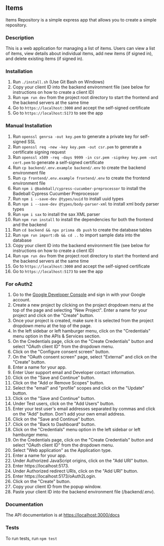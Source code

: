 ## Items
Items Repository is a simple express app that allows you to create a simple repository.

### Description
This is a web application for managing a list of items. Users can view a list of items, view details about individual
items, add new items (if signed in), and delete existing items (if signed in).

### Installation
1. Run `./install.sh` (Use Git Bash on Windows)
2. Copy your client ID into the backend environment file (see below for instructions on how to create a client ID)
3. Run `npm run dev` from the project root directory to start the frontend and the backend servers at the same time
4. Go to `https://localhost:3000` and accept the self-signed certificate
5. Go to `https://localhost:5173` to see the app

### Manual Installation
1. Run `openssl genrsa -out key.pem` to generate a private key for self-signed SSL
2. Run `openssl req -new -key key.pem -out csr.pem` to generate a certificate signing request
3. Run `openssl x509 -req -days 9999 -in csr.pem -signkey key.pem -out cert.pem` to generate a self-signed certificate
4. Run `cp backend/.env.example backend/.env` to create the backend environment file
5. Run `cp frontend/.env.example frontend/.env` to create the frontend environment file
6. Run `npm i @badeball/cypress-cucumber-preprocessor` to install the Badeball Cypress Cucumber Preprocessor
7. Run `npm i --save-dev @types/uuid` to install uuid types
8. Run `npm i --save-dev @types/body-parser-xml` to install xml body parser types
9. Run `npm i sax` to install the sax XML parser
10. Run `npm run install` to install the dependencies for both the frontend and the backend
11. Run `cd backend && npx prisma db push` to create the database tables
12. Run `npm run import:db && cd ..` to import sample data into the database
13. Copy your client ID into the backend environment file (see below for instructions on how to create a client ID)
14. Run `npm run dev` from the project root directory to start the frontend and the backend servers at the same time
15. Go to `https://localhost:3000` and accept the self-signed certificate
16. Go to `https://localhost:5173` to see the app

### For oAuth2
1. Go to the [Google Developer Console](https://console.developers.google.com/) and sign in with your Google account.
2. Create a new project by clicking on the project dropdown menu at the top of the page and selecting "New Project".
   Enter a name for your project and click on the "Create" button.
3. Once your project is created, make sure it is selected from the project dropdown menu at the top of the page.
4. In the left sidebar or left hamburger menu, click on the "Credentials" menu option in the APIs & Services section.
5. On the Credentials page, click on the "Create Credentials" button and select "OAuth client ID" from the dropdown
   menu.
6. Click on the "Configure consent screen" button.
7. On the "OAuth consent screen" page, select "External" and click on the "Create" button.
8. Enter a name for your app.
9. Enter User support email and Developer contact information.
10. Click on the "Save and Continue" button.
11. Click on the "Add or Remove Scopes" button.
12. Select the "email" and "profile" scopes and click on the "Update" button.
13. Click on the "Save and Continue" button.
14. Under Test users, click on the "Add Users" button.
15. Enter your test user's email addresses separated by commas and click on the "Add" button. Don't add your own email
    address.
16. Click on the "Save and Continue" button.
17. Click on the "Back to Dashboard" button.
18. Click on the "Credentials" menu option in the left sidebar or left hamburger menu.
19. On the Credentials page, click on the "Create Credentials" button and select "OAuth client ID" from the dropdown
    menu.
20. Select "Web application" as the Application type.
21. Enter a name for your app.
22. Under Authorized JavaScript origins, click on the "Add URI" button.
23. Enter https://localhost:5173.
24. Under Authorized redirect URIs, click on the "Add URI" button.
25. Enter https://localhost:5173/oAuth2Login.
26. Click on the "Create" button.
27. Copy your client ID from the popup window.
28. Paste your client ID into the backend environment file (/backend/.env).

### Documentation
The API documentation is at [https://localhost:3000/docs](https://localhost:3000/docs)

### Tests
To run tests, run `npm test`

